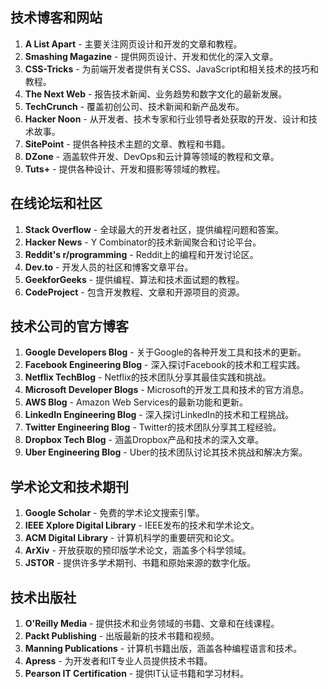 ## 技术博客和网站

1. **A List Apart** - 主要关注网页设计和开发的文章和教程。
2. **Smashing Magazine** - 提供网页设计、开发和优化的深入文章。
3. **CSS-Tricks** - 为前端开发者提供有关CSS、JavaScript和相关技术的技巧和教程。
4. **The Next Web** - 报告技术新闻、业务趋势和数字文化的最新发展。
5. **TechCrunch** - 覆盖初创公司、技术新闻和新产品发布。
6. **Hacker Noon** - 从开发者、技术专家和行业领导者处获取的开发、设计和技术故事。
7. **SitePoint** - 提供各种技术主题的文章、教程和书籍。
8. **DZone** - 涵盖软件开发、DevOps和云计算等领域的教程和文章。
9. **Tuts+** - 提供各种设计、开发和摄影等领域的教程。

## 在线论坛和社区

1. **Stack Overflow** - 全球最大的开发者社区，提供编程问题和答案。
2. **Hacker News** - Y Combinator的技术新闻聚合和讨论平台。
3. **Reddit's r/programming** - Reddit上的编程和开发讨论区。
4. **Dev.to** - 开发人员的社区和博客文章平台。
5. **GeekforGeeks** - 提供编程、算法和技术面试题的教程。
6. **CodeProject** - 包含开发教程、文章和开源项目的资源。

## 技术公司的官方博客

1. **Google Developers Blog** - 关于Google的各种开发工具和技术的更新。
2. **Facebook Engineering Blog** - 深入探讨Facebook的技术和工程实践。
3. **Netflix TechBlog** - Netflix的技术团队分享其最佳实践和挑战。
4. **Microsoft Developer Blogs** - Microsoft的开发工具和技术的官方消息。
5. **AWS Blog** - Amazon Web Services的最新功能和更新。
6. **LinkedIn Engineering Blog** - 深入探讨LinkedIn的技术和工程挑战。
7. **Twitter Engineering Blog** - Twitter的技术团队分享其工程经验。
8. **Dropbox Tech Blog** - 涵盖Dropbox产品和技术的深入文章。
9. **Uber Engineering Blog** - Uber的技术团队讨论其技术挑战和解决方案。

## 学术论文和技术期刊

1. **Google Scholar** - 免费的学术论文搜索引擎。
2. **IEEE Xplore Digital Library** - IEEE发布的技术和学术论文。
3. **ACM Digital Library** - 计算机科学的重要研究和论文。
4. **ArXiv** - 开放获取的预印版学术论文，涵盖多个科学领域。
5. **JSTOR** - 提供许多学术期刊、书籍和原始来源的数字化版。

## 技术出版社

1. **O'Reilly Media** - 提供技术和业务领域的书籍、文章和在线课程。
2. **Packt Publishing** - 出版最新的技术书籍和视频。
3. **Manning Publications** - 计算机书籍出版，涵盖各种编程语言和技术。
4. **Apress** - 为开发者和IT专业人员提供技术书籍。
5. **Pearson IT Certification** - 提供IT认证书籍和学习材料。